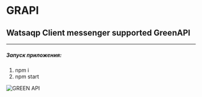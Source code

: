 # GRAPI
<h2>Watsaqp Client messenger supported GreenAPI</h2>
<hr/>
<h5>Запуск приложения:</h5>
<ol>
  <li>    npm i  </li>
  <li> npm start </li>
</ol>

<div>
  <img src="https://green-api.com/green-api-logo_2.png" alt="GREEN API"/>
 <div>
   
